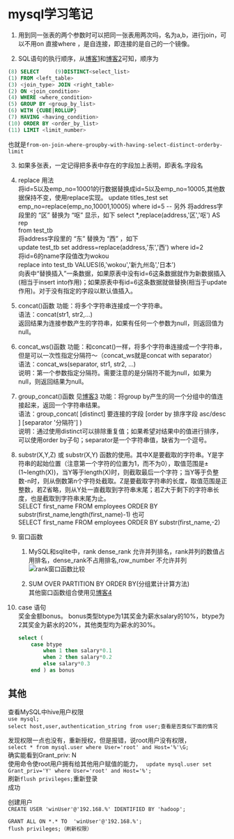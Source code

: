 # mysql学习笔记

1. 用到同一张表的两个参数时可以把同一张表用两次吗，名为a,b，进行join，可以不用on 直接where ，是自连接，即连接的是自己的一个镜像。  

2. SQL语句的执行顺序，从[博客1](https://www.php.cn/sql/421993.html)和[博客2](https://baijiahao.baidu.com/s?id=1655862131794837762&wfr=spider&for=pc)可知，顺序为  
```sql
(8) SELECT     (9)DISTINCT<select_list>
(1) FROM <left_table>
(3) <join_type> JOIN <right_table>
(2) ON <join_condition>
(4) WHERE <where_condition>
(5) GROUP BY <group_by_list>
(6) WITH {CUBE|ROLLUP}
(7) HAVING <having_condition>
(10) ORDER BY <order_by_list>
(11) LIMIT <limit_number>
```
也就是`from-on-join-where-groupby-with-having-select-distinct-orderby-limit`

3. 如果多张表，一定记得把多表中存在的字段加上表明，即表名.字段名  

4.   replace 用法  
将id=5以及emp_no=10001的行数据替换成id=5以及emp_no=10005,其他数据保持不变，使用replace实现。
update titles_test set emp_no=replace(emp_no,10001,10005) where id=5
-- 另外
 将address字段里的 “区” 替换为 “呕” 显示，如下
select *,replace(address,'区','呕') AS rep  
from test_tb  
将address字段里的 “东” 替换为 “西” ，如下  
update test_tb set address=replace(address,'东','西') where id=2  
将id=6的name字段值改为wokou  
replace into test_tb VALUES(6,'wokou','新九州岛','日本')  
向表中“替换插入”一条数据，如果原表中没有id=6这条数据就作为新数据插入(相当于insert into作用)；如果原表中有id=6这条数据就做替换(相当于update作用)。对于没有指定的字段以默认值插入。  

5. concat()函数
功能：将多个字符串连接成一个字符串。  
语法：concat(str1, str2,...)  
返回结果为连接参数产生的字符串，如果有任何一个参数为null，则返回值为null。

6. concat_ws()函数
功能：和concat()一样，将多个字符串连接成一个字符串，但是可以一次性指定分隔符～（concat_ws就是concat with separator）  
语法：concat_ws(separator, str1, str2, ...)  
说明：第一个参数指定分隔符。需要注意的是分隔符不能为null，如果为null，则返回结果为null。

7. group_concat()函数 见[博客3](https://baijiahao.baidu.com/s?id=1595349117525189591&wfr=spider&for=pc)
功能：将group by产生的同一个分组中的值连接起来，返回一个字符串结果。  
语法：group_concat( [distinct] 要连接的字段 [order by 排序字段 asc/desc ] [separator '分隔符'] )  
说明：通过使用distinct可以排除重复值；如果希望对结果中的值进行排序，可以使用order by子句；separator是一个字符串值，缺省为一个逗号。

8. substr(X,Y,Z) 或 substr(X,Y) 函数的使用。其中X是要截取的字符串。Y是字符串的起始位置（注意第一个字符的位置为1，而不为0），取值范围是±(1~length(X))，当Y等于length(X)时，则截取最后一个字符；当Y等于负整数-n时，则从倒数第n个字符处截取。Z是要截取字符串的长度，取值范围是正整数，若Z省略，则从Y处一直截取到字符串末尾；若Z大于剩下的字符串长度，也是截取到字符串末尾为止。  
SELECT first_name FROM employees ORDER BY substr(first_name,length(first_name)-1)
也可  
SELECT first_name FROM employees ORDER BY substr(first_name,-2) 

9. 窗口函数  
   1. MySQL和sqlite中，rank dense_rank 允许并列排名，rank并列的数值占用排名，dense_rank不占用排名,row_number 不允许并列  
   ![rank窗口函数比较](https://pic4.zhimg.com/v2-c08d436f60b47663ac4c3b980cba4e1e_r.jpg)  

   2. SUM OVER PARTITION BY ORDER BY(分组累计计算方法)  
   其他窗口函数组合使用见[博客4](https://blog.csdn.net/lidengm/article/details/83543081)  

10. case 语句  
    奖金金额bonus。 bonus类型btype为1其奖金为薪水salary的10%，btype为2其奖金为薪水的20%，其他类型均为薪水的30%。 
    ```sql
    select (
        case btype
            when 1 then salary*0.1
            when 2 then salary*0.2
            else salary*0.3
        end ) as bonus
    ```

## 其他
查看MySQL中hive用户权限  
  `use mysql;`  
    `select host,user,authentication_string from user;查看是否类似下面的情况`  

发现权限一点也没有，重新授权，但是报错，说root用户没有权限，  
`select * from mysql.user where User='root' and Host='%'\G;`   
确实能看到Grant_priv: N  
使用命令使root用户拥有给其他用户赋值的能力，
` update mysql.user set Grant_priv='Y' where User='root' and Host='%';`  
刷新`flush privileges;`重新登录  
成功  

创建用户  
`CREATE USER 'winUser'@'192.168.%' IDENTIFIED BY 'hadoop';`  

`GRANT ALL ON *.* TO  'winUser'@'192.168.%';`  
`flush privileges;（刷新权限）`  